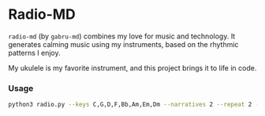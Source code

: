 # Radio-MD

`radio-md` (by `gabru-md`) combines my love for music and technology.
It generates calming music using my instruments, based on the rhythmic patterns I enjoy.

My ukulele is my favorite instrument, and this project brings it to life in code.

### Usage
```sh
python3 radio.py --keys C,G,D,F,Bb,Am,Em,Dm --narratives 2 --repeat 2 --ui --bpm 72 
```
